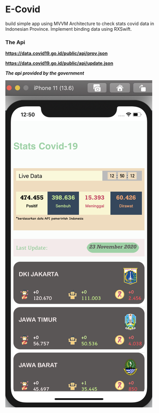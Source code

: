 # E-Covid

build simple app using MVVM Architecture to check stats covid data in Indonesian Province. Implement binding data using RXSwift. 

### The Api
**https://data.covid19.go.id/public/api/prov.json**

**https://data.covid19.go.id/public/api/update.json**

**_The api provided by the government_**

![image1](https://github.com/randyefan/E-Covid/blob/main/blob/image.png?raw=true)

